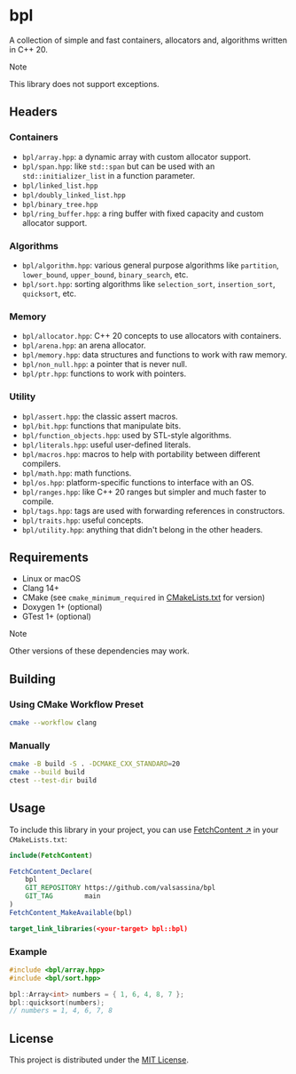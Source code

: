 <!--
Copyright © 2025 Luca Valsassina
SPDX-License-Identifier: MIT
-->

# bpl

A collection of simple and fast containers, allocators and, algorithms written in C++ 20.

> [!NOTE]
>
> This library does not support exceptions.

## Headers

### Containers

- `bpl/array.hpp`: a dynamic array with custom allocator support.
- `bpl/span.hpp`: like `std::span` but can be used with an `std::initializer_list` in a function parameter.
- `bpl/linked_list.hpp`
- `bpl/doubly_linked_list.hpp`
- `bpl/binary_tree.hpp`
- `bpl/ring_buffer.hpp`: a ring buffer with fixed capacity and custom allocator support.

### Algorithms

- `bpl/algorithm.hpp`: various general purpose algorithms like `partition`, `lower_bound`, `upper_bound`, `binary_search`, etc.
- `bpl/sort.hpp`: sorting algorithms like `selection_sort`, `insertion_sort`, `quicksort`, etc.

### Memory

- `bpl/allocator.hpp`: C++ 20 concepts to use allocators with containers.
- `bpl/arena.hpp`: an arena allocator.
- `bpl/memory.hpp`: data structures and functions to work with raw memory.
- `bpl/non_null.hpp`: a pointer that is never null.
- `bpl/ptr.hpp`: functions to work with pointers.

### Utility

- `bpl/assert.hpp`: the classic assert macros.
- `bpl/bit.hpp`: functions that manipulate bits.
- `bpl/function_objects.hpp`: used by STL-style algorithms.
- `bpl/literals.hpp`: useful user-defined literals.
- `bpl/macros.hpp`: macros to help with portability between different compilers.
- `bpl/math.hpp`: math functions.
- `bpl/os.hpp`: platform-specific functions to interface with an OS.
- `bpl/ranges.hpp`: like C++ 20 ranges but simpler and much faster to compile.
- `bpl/tags.hpp`: tags are used with forwarding references in constructors.
- `bpl/traits.hpp`: useful concepts.
- `bpl/utility.hpp`: anything that didn't belong in the other headers.

## Requirements

- Linux or macOS
- Clang 14+
- CMake (see `cmake_minimum_required` in [CMakeLists.txt][bpl-cmakelists.txt] for version)
- Doxygen 1+ (optional)
- GTest 1+ (optional)

> [!NOTE]
>
> Other versions of these dependencies may work.

## Building

### Using CMake Workflow Preset

```sh
cmake --workflow clang
```

### Manually

```sh
cmake -B build -S . -DCMAKE_CXX_STANDARD=20
cmake --build build
ctest --test-dir build
```

## Usage

To include this library in your project, you can use [FetchContent ↗][cmake-fetchcontent] in your `CMakeLists.txt`:

```cmake
include(FetchContent)

FetchContent_Declare(
	bpl
	GIT_REPOSITORY https://github.com/valsassina/bpl
	GIT_TAG        main
)
FetchContent_MakeAvailable(bpl)

target_link_libraries(<your-target> bpl::bpl)
```

### Example

```cpp
#include <bpl/array.hpp>
#include <bpl/sort.hpp>

bpl::Array<int> numbers = { 1, 6, 4, 8, 7 };
bpl::quicksort(numbers);
// numbers = 1, 4, 6, 7, 8
```

## License

This project is distributed under the [MIT License][bpl-license].

<!-- Internal links -->
[bpl-cmakelists.txt]: CMakeLists.txt
[bpl-license]: LICENSE.txt

<!-- External links -->
[cmake-fetchcontent]: https://cmake.org/cmake/help/latest/module/FetchContent.html
[cppreference-explicit-this-parameter]: https://en.cppreference.com/w/cpp/experimental/feature_test.html#cpp_explicit_this_parameter

